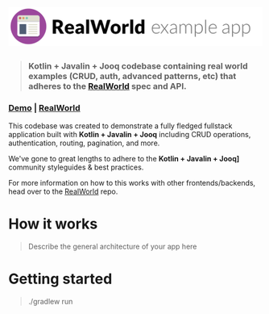 # ![RealWorld Example App](logo.png)

> ### Kotlin + Javalin + Jooq codebase containing real world examples (CRUD, auth, advanced patterns, etc) that adheres to the [RealWorld](https://github.com/gothinkster/realworld) spec and API.


### [Demo](https://github.com/gothinkster/realworld) | [RealWorld](https://github.com/gothinkster/realworld)


This codebase was created to demonstrate a fully fledged fullstack application built with **Kotlin + Javalin + Jooq** including CRUD operations, authentication, routing, pagination, and more.

We've gone to great lengths to adhere to the **Kotlin + Javalin + Jooq]** community styleguides & best practices.

For more information on how to this works with other frontends/backends, head over to the [RealWorld](https://github.com/gothinkster/realworld) repo.


# How it works

> Describe the general architecture of your app here

# Getting started

> ./gradlew run
